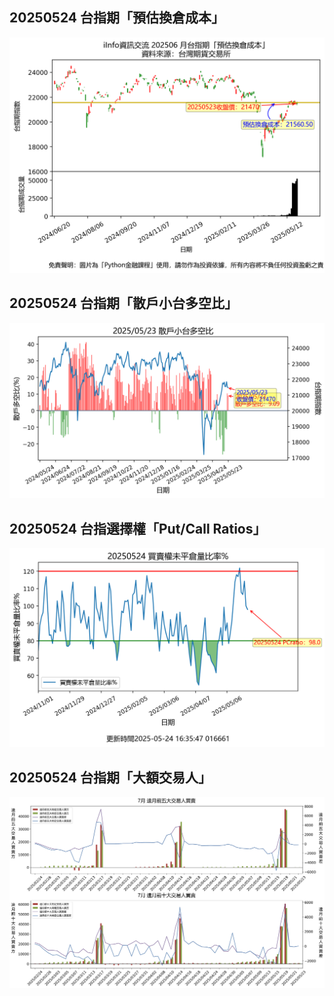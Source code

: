 ## 20250524 台指期「預估換倉成本」
![](images/txfcost.png)

## 20250524 台指期「散戶小台多空比」
![](images/bbiri.png)

## 20250524 台指選擇權「Put/Call Ratios」
![](images/pcratio.png)

## 20250524 台指期「大額交易人」
![](images/blocktrade.png)

